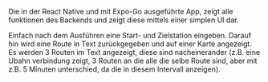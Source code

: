 Die in der React Native und mit Expo-Go ausgeführte App, zeigt alle funktionen des Backends und zeigt diese mittels einer simplen UI dar.


Einfach nach dem Ausführen eine Start- und Zielstation eingeben. Darauf hin wird eine Route in Text zurückgegeben und auf einer Karte angezeigt. 
Es werden 3 Routen im Text angezeigt, diese sind nacheinerander (z.B. eine Ubahn verbindung zeigt, 3 Routen an die alle die selbe Route sind, aber mit z.B. 5 Minuten unterschied, da die in diesem Intervall anzeigen).
